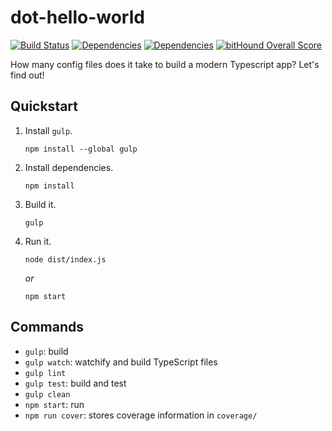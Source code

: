 # dot-hello-world

[![Build Status](https://travis-ci.org/dpyro/dot-hello-world.svg?branch=master)](https://travis-ci.org/dpyro/dot-hello-world)
[![Dependencies](https://david-dm.org/dpyro/dot-hello-world/status.svg)](https://david-dm.org/dpyro/dot-hello-world)
[![Dependencies](https://david-dm.org/dpyro/dot-hello-world/dev-status.svg)](https://david-dm.org/dpyro/dot-hello-world)
[![bitHound Overall Score](https://www.bithound.io/github/dpyro/dot-hello-world/badges/score.svg)](https://www.bithound.io/github/dpyro/dot-hello-world)

How many config files does it take to build a modern Typescript app?
Let's find out!

## Quickstart
1.  Install `gulp`.

    ```shell
    npm install --global gulp
    ```

2.  Install dependencies.

    ```shell
    npm install
    ```

3.  Build it.

    ```shell
    gulp
    ```

4.  Run it.

    ```shell
    node dist/index.js
    ```

    *or*

    ```shell
    npm start
    ```

## Commands
- `gulp`: build
- `gulp watch`: watchify and build TypeScript files
- `gulp lint`
- `gulp test`: build and test
- `gulp clean`
- `npm start`: run
- `npm run cover`: stores coverage information in `coverage/`
